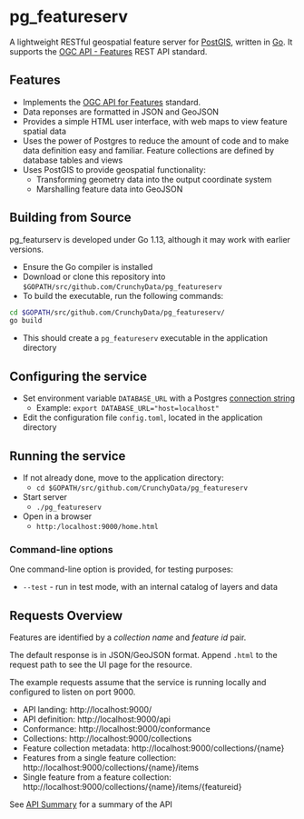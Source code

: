 # pg_featureserv

A lightweight RESTful geospatial feature server for [PostGIS](https://postgis.net/), written in [Go](https://golang.org/).
It supports the [OGC API - Features](http://docs.opengeospatial.org/is/17-069r3/17-069r3.html) REST API standard.

## Features

* Implements the [OGC API for Features](http://docs.opengeospatial.org/is/17-069r3/17-069r3.html) standard.
* Data reponses are formatted in JSON and GeoJSON
* Provides a simple HTML user interface, with web maps to view feature spatial data
* Uses the power of Postgres to reduce the amount of code
  and to make data definition easy and familiar.
  Feature collections are defined by database tables and views
* Uses PostGIS to provide geospatial functionality:
  * Transforming geometry data into the output coordinate system
  * Marshalling feature data into GeoJSON

## Building from Source

pg_featurserv is developed under Go 1.13, although it may work with earlier versions.

* Ensure the Go compiler is installed
* Download or clone this repository into `$GOPATH/src/github.com/CrunchyData/pg_featureserv`
* To build the executable, run the following commands:
```bash
cd $GOPATH/src/github.com/CrunchyData/pg_featureserv/
go build
```
* This should create a `pg_featureserv` executable in the application directory

## Configuring the service

* Set environment variable `DATABASE_URL` with a Postgres [connection string](https://www.postgresql.org/docs/12/libpq-connect.html#LIBPQ-CONNSTRING)
  * Example: `export DATABASE_URL="host=localhost"`
* Edit the configuration file `config.toml`, located in the application directory

## Running the service

* If not already done, move to the application directory:
  * `cd $GOPATH/src/github.com/CrunchyData/pg_featureserv`
* Start server
  * `./pg_featureserv`
* Open in a browser
  * `http:/localhost:9000/home.html`

### Command-line options

One command-line option is provided, for testing purposes:

* `--test` - run in test mode, with an internal catalog of layers and data

## Requests Overview

Features are identified by a _collection name_ and _feature id_ pair.

The default response is in JSON/GeoJSON format.
Append `.html` to the request path to see the UI page for the resource.

The example requests assume that the service is running locally and configured
to listen on port 9000.

- API landing: http://localhost:9000/
- API definition: http://localhost:9000/api
- Conformance: http://localhost:9000/conformance
- Collections: http://localhost:9000/collections
- Feature collection metadata: http://localhost:9000/collections/{name}
- Features from a single feature collection: http://localhost:9000/collections/{name}/items
- Single feature from a feature collection: http://localhost:9000/collections/{name}/items/{featureid}

See [API Summary](API.md) for a summary of the API
